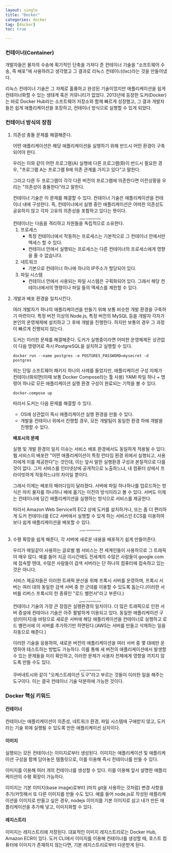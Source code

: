 ```yaml
---
layout: single
title: "Docker"
categories: docker
tag: [docker]
toc: true

---
```


### 컨테이너(Container)

개발자들은 물자의 수송에 획기적인 단축을 가져다 준 컨테이너 기술을 "소프트웨어 수송, 즉 배포"에 사용하려고 생각했고 그 결과로 리눅스 컨테이너(lxc)라는 것을 만들어냈다.

리눅스 컨테이너 기술은 그 자체로 훌륭하고 완성된 기술이었지만 애플리케이션을 쉽게 컨테이너화할 수 있는 생태계 혹은 커뮤니티가 없었다. 2013년에 등장한 도커(Docker)는 바로 Docker Hub라는 소프트웨어 저장소와 함께 빠르게 성장했고, 그 결과 개발자들은 쉽게 애플리케이션을 포장하고, 컨테이너 방식으로 실행할 수 있게 되었다.

### 컨테이너 방식의 장점

1. 의존성 충돌 문제를 해결해준다.

   어떤 애플리케이션은 해당 애플리케이션을 실행하기 위해 반드시 어떤 환경이 구축되어야 한다.

   우리는 이와 같이 어떤 프로그램(A) 실행에 다른 프로그램(B)이 반드시 필요한 경우, "프로그램 A는 프로그램 B에 의존 관계를 가지고 있다"고 말한다.

   그리고 다른 두 프로그램이 각각 다른 버전의 프로그램에 의존한다면 이런상황을 우리는 "의존성이 충돌한다"라고 말한다.

   컨테이너 기술은 이 문제를 해결할 수 있다. 컨테이너 기술은 애플리케이션을 컨테이너 내에 구성한다. 즉, 컨테이너에서 실행 중인 애플리케이션은 어떠한 의존성도 공유하지 않고 각자 고유의 의존성을 포함하고 있다는 뜻이다.
   <center>
   <img src="../../images/2022-08-22-docker_first/image-20220821162722355.png" alt="image-20220821162722355" style="zoom: 33%;" />
   </center>
   컨테이너는 다음을 격리하고 자원들을 독립적으로 소유한다.

   1. 프로세스
      - 특정 컨테이너에서 작동하는 프로세스는 기본적으로 그 컨테이너 안에서만 액세스 할 수 있다.
      - 컨테이너 안에서 실행되는 프로세스는 다른 컨테이너의 프로세스에게 영향을 줄 수 없습니다.
   2. 네트워크
      - 기본으로 컨테이너 하나에 하나의 IP주소가 할당되어 있다.
   3. 파일 시스템
      - 컨테이너 안에서 사용되는 파일 시스템은 구획화되어 있다. 그래서 해당 컨테이너에서의 명령이나 파일 들의 액세스를 제한할 수 있다.

2. 개발과 배포 환경을 일치시킨다.

   여러 개발자가 하나의 애플리케이션을 만들기 위해 보통 비슷한 개발 환경을 구축하기 마련이다. 특정 버전 이상의 Node.js, 특정 버전의 MySQL 등을 개발자 각자가 본인의 운영체제에 설치하고 그 후에 개발을 진행한다. 하지만 보통의 경우 그 과정이 빠르게 진행되지 않는다.

   도커는 이러한 문제를 해결해준다. 도커가 실행중이라면 어떠한 운영체제든 상관없이 다음 명령어로 즉시 PostgreSQL을 설치하고 실행할 수 있다.

   ```shell
   docker run --name postgres -e POSTGRES_PASSWORD=mysecret -d postgres
   ```

   위는 단일 소프트웨어 패키지 하나의 사례를 들었지만, 애플리케이션 구성 자체가 컨테이너화되면(이때 보통 Docker Compose라는 툴 사용) YAMl 파일 하나 + 명령어 하나로 모든 애플리케이션 실행 환경 구성이 완료되는 기적을 볼 수 있다.

   ```shell
   docker-compose up
   ```

   따라서 도커는 다음 문제를 해결할 수 있다.

   - OS에 상관없이 즉시 애플리케이션 실행 환경을 만들 수 있다.
   - 개발을 컨테이너 위에서 진행할 경우, 모든 개발팀이 동일한 환경 하에 개발을 진행할 수 있다.

   **배포시의 문제**

   실행 및 개발 환경의 일치 이슈는 서비스 배포 환경에서도 동일하게 적용될 수 있다. 웹 서비스의 배포란 "어떤 애플리케이션이 특정 런타임 환경 위에서 실행되고, 사용자에게 이를 제공한다"는 것인데, 이는 앞서 말한 실행환경 구성과 본질적으로 다를것이 없다. 그저 서비스를 인터넷상에 공개적으로 노출하느냐, 내 컴퓨터 상에서 프라이빗하게 작동하느냐의 차이일 뿐이다.

   그래서 이제는 배포의 패러다임이 달라졌다. 서버에 파일 하나하나를 업로드하는 방식은 마치 물자를 하나하나 배에 옮기는 이전의 방식이라고 볼 수 있다. 서버도 이제는 컨테이너에 담긴 애플리케이션을 실행하는 방식으로 서비스를 제공한다.

   따라서 Amazon Web Service의 EC2 상에 도커를 설치하거나, 또는 좀 더 편리하게 도커 컨테이너를 EC2 서버에서 실행할 수 있게 하는 서비스인 ECS를 이용하여 보다 쉽게 애플리케이션을 배포할 수 있다.
   <center>
   <img src="../../images/2022-08-22-docker_first/image-20220821164412265.png" alt="image-20220821164412265" style="zoom: 33%;" />
   </center>
3. 수평 확장을 쉽게 해준다, 각 서버에 새로운 내용을 배포하기 쉽게 만들어준다.

   우리가 매일같이 사용하는 글로벌 웹 서비스는 전 세계인들이 사용하므로 그 트래픽이 매우 많다. 예를 들어 지금 이시간에도 전세계의 수많은 사람들이 google.com 에 접속할 텐데, 수많은 사람들이 검색 서버라는 단 하나의 컴퓨터에 접속하고 있는것은 아니다.

   서비스 제공자들은 이러한 트래픽 분산을 위해 프록시 서버를 운영하며, 프록시 서버는 여러 대의 동일한 검색 서버 중 한 군데를 이용할 수 있도록 돕는다.(이러한 서버를 리버스 프록시의 한 종류인 "로드 밸런서"라고 부른다.)
   <center>
   <img src="../../images/2022-08-22-docker_first/image-20220821165523048.png" alt="image-20220821165523048" style="zoom: 33%;" />
   </center>
   컨테이너 기술의 가장 큰 장점은 실행환경의 일치이다. 더 많은 트래픽으로 인한 서버 증설에 컨테이너 기술은 아주 활발하게 이용되고 있다. 동일한 애플리케이션 구성(이미지)을 바탕으로 새로운 서버에 해당 애플리케이션을 컨테이너로 실행하고 로드 밸런서에 이 서버를 추가하기만 하면된다.(AWS는 서버를 만들고 삭제하는 일을 자동으로 해준다.)

   이러한 기술을 응용하여, 새로운 버전의 애플리케이션을 여러 서버 중 몇 대에만 운영하여 테스트하는 방법도 가능하다. 이를 통해 새 버전의 애플리케이션에서 발생할 수 있는 문제들을 미리 확인하고, 이러한 문제가 사용자 전체에게 영향을 끼치지 않도록 만들 수도 있다.
   <center>
   <img src="../../images/2022-08-22-docker_first/image-20220821165810756.png" alt="image-20220821165810756" style="zoom: 33%;" />
   </center>
   쿠버네트시와 같이 "오케스트레이션 도구"라고 부르는 것들이 이러한 일을 해주는 도구이다. 이는 결국 컨테이너 기술 덕분하에 가능한 것이다.

### Docker 핵심 키워드

#### 컨테이너

컨테이너는 애플리케이션이 의존성, 네트워크 환경, 파일 시스템에 구애받지 않고, 도커라는 기술 위에 실행될 수 있도록 만든 애플리케이션 상자이다.

#### 이미지

실행되는 모든 컨테이너는 이미지로부터 생성된다. 이미지는 애플리케이션 및 애플리케이션 구성을 함께 담아놓은 템플릿으로, 이를 이용해 즉시 컨테이너를 만들 수 있다.

이미지를 이용해 여러 개의 컨테이너를 생성할 수 있다. 이를 이용해 앞서 설명한 애플리케이션의 수평 확장이 가능하다.

이미지는 기본 이미지(base image)로부터 (마치 git을 사용하는 것처럼) 변경 사항을 추가/커밋해서 또 다른 이미지를 만들 수도 있다. 예를 들어 node.js로 작성된 애플리케이션을 이미지로 만들고 싶은 경우, nodejs 이미지를 기본 이미지로 삼고 내가 만든 애플리케이션을 추가해 넣고, 이미지화할 수 있다.

#### 레지스트리

이미지는 레지스트리에 저장된다. 대표적인 이미지 레지스트리로는 Docker Hub, Amazon ECR이 있다. 도커 CLI에서 이미지를 이용해 컨테이너를 생성할 때, 호스트 컴퓨터에 이미지가 존재하지 않는다면, 기본 레지스트리로부터 다운받게 된다.